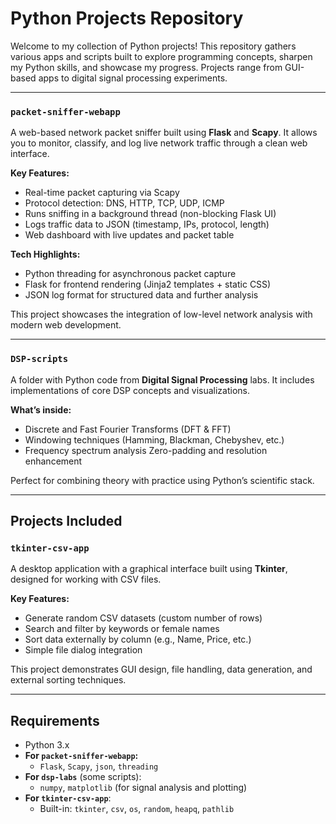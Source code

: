 # Python Projects Repository

Welcome to my collection of Python projects! This repository gathers various apps and scripts built to explore programming concepts, sharpen my Python skills, and showcase my progress. Projects range from GUI-based apps to digital signal processing experiments.

---


### `packet-sniffer-webapp`
A web-based network packet sniffer built using **Flask** and **Scapy**. It allows you to monitor, classify, and log live network traffic through a clean web interface.

**Key Features:**
- Real-time packet capturing via Scapy
- Protocol detection: DNS, HTTP, TCP, UDP, ICMP
- Runs sniffing in a background thread (non-blocking Flask UI)
- Logs traffic data to JSON (timestamp, IPs, protocol, length)
- Web dashboard with live updates and packet table

**Tech Highlights:**
- Python threading for asynchronous packet capture
- Flask for frontend rendering (Jinja2 templates + static CSS)
- JSON log format for structured data and further analysis

This project showcases the integration of low-level network analysis with modern web development.

---


### `DSP-scripts`
A folder with Python code from **Digital Signal Processing** labs. It includes implementations of core DSP concepts and visualizations.

**What’s inside:**
- Discrete and Fast Fourier Transforms (DFT & FFT)
- Windowing techniques (Hamming, Blackman, Chebyshev, etc.)
- Frequency spectrum analysis
   Zero-padding and resolution enhancement

Perfect for combining theory with practice using Python’s scientific stack.

---
## Projects Included

### `tkinter-csv-app`
A desktop application with a graphical interface built using **Tkinter**, designed for working with CSV files.

**Key Features:**
- Generate random CSV datasets (custom number of rows)
- Search and filter by keywords or female names
- Sort data externally by column (e.g., Name, Price, etc.)
- Simple file dialog integration

This project demonstrates GUI design, file handling, data generation, and external sorting techniques.

---


## Requirements

- Python 3.x
- **For `packet-sniffer-webapp`:**
  - `Flask`, `Scapy`, `json`, `threading`
- **For `dsp-labs`** (some scripts):  
  - `numpy`, `matplotlib` (for signal analysis and plotting)
- **For `tkinter-csv-app`**:  
  - Built-in: `tkinter`, `csv`, `os`, `random`, `heapq`, `pathlib`

